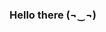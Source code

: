 ### Hello there (¬‿¬)

<!--
**IPClima/IPClima** is a ✨ _special_ ✨ repository because its `README.md` (this file) appears on your GitHub profile.

Here are some ideas to get you started:
- 🔭atualmente aluno do senac (ti)
-👷‍♂️fazendo protótipos de sites
